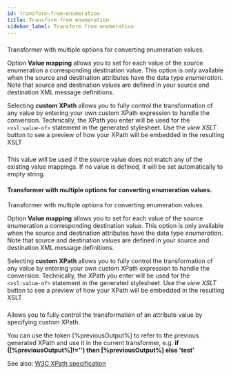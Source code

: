 ```yaml
---
id: transform-from-enumeration
title: Transform from enumeration
sidebar_label: Transform from enumeration
---
```

### 
Transformer with multiple options for converting enumeration values.

Option <b>Value mapping</b> allows you to set for each value of the source enumeration a corresponding destination value. This option is only available when the source and destination attributes have the data type  <i>enumeration</i>. Note that source and destination values are defined in your source and destination XML message definitions.

Selecting <b>custom XPath</b> allows you to fully control the transformation of any value by entering your own custom XPath expression to handle the conversion. Technically, the XPath you enter will be used for the <code>&lt;xsl:value-of&gt;</code> statement in the generated stylesheet. Use the <i>view XSLT</i> button to see a preview of how your XPath will be embedded in the resulting XSLT


### 
This value will be used if the source value does not match any of the existing value mappings. If no value is defined, it will be set automatically to empty string. 

#### Transformer with multiple options for converting enumeration values.
Transformer with multiple options for converting enumeration values.

Option <b>Value mapping</b> allows you to set for each value of the source enumeration a corresponding destination value. This option is only available when the source and destination attributes have the data type  <i>enumeration</i>. Note that source and destination values are defined in your source and destination XML message definitions. 

Selecting <b>custom XPath</b> allows you to fully control the transformation of any value by entering your own custom XPath expression to handle the conversion. Technically, the XPath you enter will be used for the <code>&lt;xsl:value-of&gt;</code> statement in the generated stylesheet. Use the <i>view XSLT</i> button to see a preview of how your XPath will be embedded in the resulting XSLT


### 
Allows you to fully control the transformation of an attribute value by specifying custom XPath.

You can use the token [%previousOutput%] to refer to the previous generated XPath and use it in the current transformer, e.g. <b>if ([%previousOutput%]!='') then [%previousOutput%] else 'test' </b>

See also: <u><a href="https://www.w3.org/TR/xpath/" target="_blank">W3C XPath specification</a></u>

